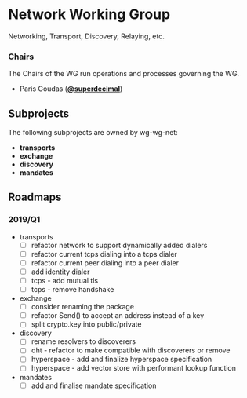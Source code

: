 <!---
This is an autogenerated file!

Please do not edit this file directly, but instead make changes to the
wgs.yaml file in the community directory.

--->
# Network Working Group
Networking, Transport, Discovery, Relaying, etc.

### Chairs
The Chairs of the WG run operations and processes governing the WG.

- Paris Goudas (**[@superdecimal](https://github.com/superdecimal)**)
## Subprojects

The following subprojects are owned by wg-wg-net:
- **transports**
- **exchange**
- **discovery**
- **mandates**

## Roadmaps

### 2019/Q1
- transports
  - [ ] refactor network to support dynamically added dialers
  - [ ] refactor current tcps dialing into a tcps dialer
  - [ ] refactor current peer dialing into a peer dialer
  - [ ] add identity dialer
  - [ ] tcps - add mutual tls
  - [ ] tcps - remove handshake
- exchange
  - [ ] consider renaming the package
  - [ ] refactor Send() to accept an address instead of a key
  - [ ] split crypto.key into public/private
- discovery
  - [ ] rename resolvers to discoverers
  - [ ] dht - refactor to make compatible with discoverers or remove
  - [ ] hyperspace - add and finalize hyperspace specification
  - [ ] hyperspace - add vector store with performant lookup function
- mandates
  - [ ] add and finalise mandate specification